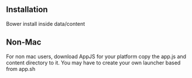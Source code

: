 Installation
------------
Bower install inside data/content

Non-Mac
-------
For non mac users, download AppJS for your platform copy the app.js and content directory to it.
You may have to create your own launcher based from app.sh